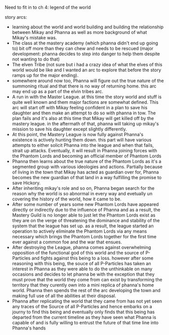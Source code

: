 Need to fit in to ch 4: legend of the world


story arcs:
 - learning about the world and world building and building the relationship between Mikay and Phanna as well as more background of what Mikay's mistake was.
 - The class at the mastery academy (which phanna didn't end up going to) bit off more than they can chew and needs to be rescued (major development: phanna decides to step into danger to help them despite not wanting to do that)
 - The elven Tribe (not sure but i had a crazy idea of what the elves of this world would be like and I wanted an arc to explore that before the story ramps up for the major ending).
 - somewhere around now too, Phanna will figure out the true nature of the summoning ritual and that there is no way of returning home. this arc may end up as a part of the elvin tribes arc.
 - A run in with the Master League. at this time the story world and stuff is quite well known and them major factions are somewhat defined. This arc will start off with Mikay feeling confident in a plan to save his daughter and then make an attempt to do so with phanna in tow. The plan fails and it's also at this time that Mikay will get killed off by the mastery league. in the aftermath of that, phanna will taking up mikay's mission to save his daughter except slightly differently.
 - At this point, the Mastery League is now fully against Phanna's existence is actively hunting them down. this part will have various attempts to either solicit Phanna into the league and when that fails, strait up attacks. Eventually, it will result in Phanna joining forces with the Phantom Lords and becoming an official member of Phantom Lords
 - Phanna then learns about the true nature of the Phantom Lords as it's a segmented group with various ideologies and actions. Partially because of living in the town that Mikay has acted as guardian over for, Phanna becomes the new guardian of that land in a way fulfilling the promise to save Hickory.
 - After inheriting mikay's role and so on, Phanna began search for the reason why the world is so abnormal in every way and evetually un covering the history of the world, how it came to be.
 - After some number of years some new Phantom Lords have appeared directly or indirectly due to the influence of Phanna and as a result, the Mastery Guild is no longer able to just let the Phantom Lords exist as they are on the verge of threatening the dominance and stability of the system that the league has set up. as a result, the league started an operation to actively eliminate the Phantom Lords via any means necessary which brings the Phantom Lords together for the first time ever against a common foe and the war that ensues.
 - After destroying the League, phanna comes against overwhelming opposition of the functional god of this world and the source of P-Particles and fights against this being to a loss. however after some reasoning with this being, the souce of all P-Particles has taken an interest in Phanna as they were able to do the unthinkable on many occasions and decides to let phanna be with the exception that they must prove that the world they come from can exist by transforming the territory that they curently own into a mini replica of phanna's home world. Phanna then spends the rest of the arc developing the town and making full use of all the abilities at their disposal.
 - Phanna after replicating the world that they came from has not yet seen any traces of the Source of all P-Particles and hence embarks on a journy to find this being and eventually only finds that this being has departed from the current timeline as they have seen what Phanna is capable of and is fully willing to entrust the future of that time line into Phanna's hands
